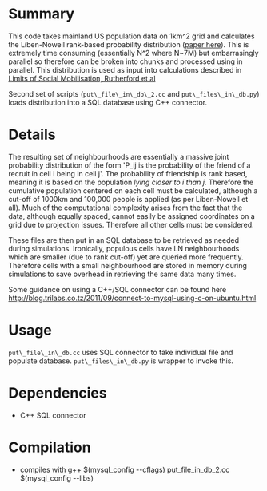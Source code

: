 # Summary

This code takes mainland US population data on 1km^2 grid and calculates the Liben-Nowell rank-based probability distribution ([paper here](http://www.pnas.org/content/102/33/11623.abstract)). This is extremely time consuming (essentially N^2 where N~7M) but embarrasingly parallel so therefore can be broken into chunks and processed using in parallel. This distribution is used as input into calculations described in [Limits of Social Mobilisation, Rutherford et al](http://www.pnas.org/content/110/16/6281.full)

Second set of scripts (```put\_file\_in\_db\_2.cc``` and ```put\_files\_in\_db.py```) loads distribution into a SQL database using C++ connector.

# Details

The resulting set of neighbourhoods are essentially a massive joint probability distribution of the form 'P\_ij is the probability of the friend of a recruit in cell i being in cell j'. The probability of friendship is rank based, meaning it is based on the population *lying closer to i than j*. Therefore the cumulative population centered on each cell must be calculated, although a cut-off of 1000km and 100,000 people is applied (as per Liben-Nowell et all). Much of the computational complexity arises from the fact that the data, although equally spaced, cannot easily be assigned coordinates on a grid due to projection issues. Therefore all other cells must be considered.

These files are then put in an SQL database to be retrieved as needed during simulations. Ironically, populous cells have LN neighbourhoods which are smaller (due to rank cut-off) yet are queried more frequently. Therefore cells with a small neighbourhood are stored in memory during simulations to save overhead in retrieving the same data many times.

Some guidance on using a C++/SQL connector can be found here http://blog.trilabs.co.tz/2011/09/connect-to-mysql-using-c-on-ubuntu.html

# Usage

```put\_file\_in\_db.cc``` uses SQL connector to take individual file and populate database. ```put\_files\_in\_db.py``` is wrapper to invoke this.

# Dependencies

* C++ SQL connector

# Compilation

* compiles with g++ $(mysql_config --cflags) put_file_in_db_2.cc $(mysql_config --libs)
